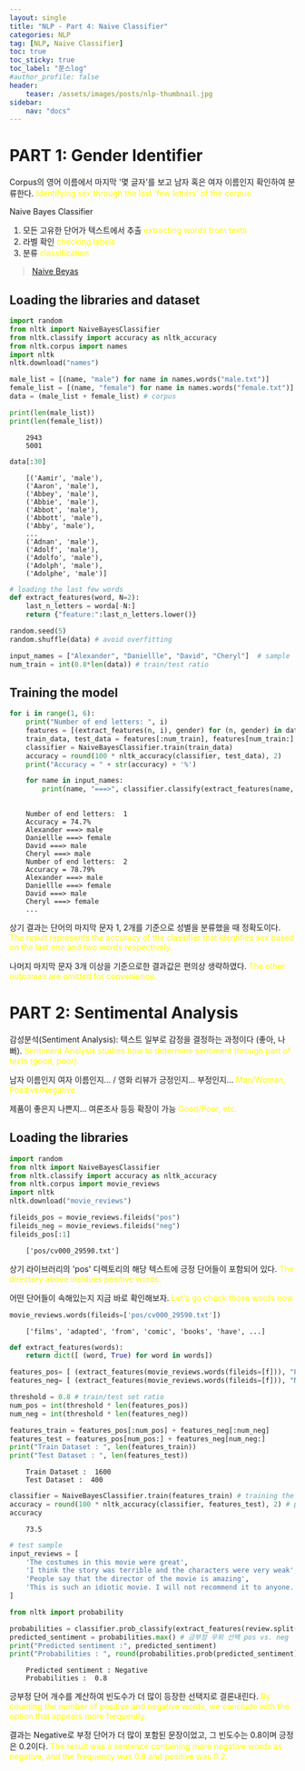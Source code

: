 ```yaml
---
layout: single
title: "NLP - Part 4: Naive Classifier"
categories: NLP
tag: [NLP, Naive Classifier]
toc: true
toc_sticky: true
toc_label: "쭌스log"
#author_profile: false
header:
    teaser: /assets/images/posts/nlp-thumbnail.jpg
sidebar:
    nav: "docs"
---
```


# PART 1: Gender Identifier
Corpus의 영어 이름에서 마지막 '몇 글자'를 보고 남자 혹은 여자 이름인지 확인하여 분류한다. <span style="color: yellow"> Identifying sex through the last 'few letters' of the corpus</span>

Naive Bayes Classifier
1. 모든 고유한 단어가 텍스트에서 추출 <span style="color: yellow"> extracting words from texts</span>
2. 라벨 확인 <span style="color: yellow"> checking labels</span>
3. 분류 <span style="color: yellow"> classification </span>

> [Naive Beyas](https://github.com/hchoi256/ai-boot-camp/blob/main/ai/machine-learning/supervised-learning/classification/naive-bayes.md)

## Loading the libraries and dataset
```python
import random
from nltk import NaiveBayesClassifier
from nltk.classify import accuracy as nltk_accuracy
from nltk.corpus import names
import nltk
nltk.download("names")
```


```python
male_list = [(name, "male") for name in names.words("male.txt")]
female_list = [(name, "female") for name in names.words("female.txt")]
data = (male_list + female_list) # corpus

print(len(male_list))
print(len(female_list))
```


        2943
        5001


```python
data[:30]
```


        [('Aamir', 'male'),
        ('Aaron', 'male'),
        ('Abbey', 'male'),
        ('Abbie', 'male'),
        ('Abbot', 'male'),
        ('Abbott', 'male'),
        ('Abby', 'male'),
        ...
        ('Adnan', 'male'),
        ('Adolf', 'male'),
        ('Adolfo', 'male'),
        ('Adolph', 'male'),
        ('Adolphe', 'male')]


```python
# loading the last few words
def extract_features(word, N=2):
    last_n_letters = worda[-N:]
    return {"feature:":last_n_letters.lower()}
```


```python
random.seed(5)
random.shuffle(data) # avoid overfitting
```


```python
input_names = ["Alexander", "Daniellle", "David", "Cheryl"]  # sample
num_train = int(0.8*len(data)) # train/test ratio
```

## Training the model

```python
for i in range(1, 6):
    print("Number of end letters: ", i)
    features = [(extract_features(n, i), gender) for (n, gender) in data]
    train_data, test_data = features[:num_train], features[num_train:]
    classifier = NaiveBayesClassifier.train(train_data)
    accuracy = round(100 * nltk_accuracy(classifier, test_data), 2)
    print("Accuracy = " + str(accuracy) + '%')

    for name in input_names:
        print(name, "===>", classifier.classify(extract_features(name, i)))
    
```


        Number of end letters:  1
        Accuracy = 74.7%
        Alexander ===> male
        Daniellle ===> female
        David ===> male
        Cheryl ===> male
        Number of end letters:  2
        Accuracy = 78.79%
        Alexander ===> male
        Daniellle ===> female
        David ===> male
        Cheryl ===> female
        ...

상기 결과는 단어의 마지막 문자 1, 2개를 기준으로 성별을 분류했을 때 정확도이다. <span style="color: yellow"> The result represents the accuracy of the classifier that identifies sex based on the last one and two words respectively.</span>

나머지 마지막 문자 3개 이상을 기준으로한 결과값은 편의상 생략하였다. <span style="color: yellow"> The other outcomes are omitted for convenience.</span>

# PART 2: Sentimental Analysis
감성분석(Sentiment Analysis): 텍스트 일부로 감정을 결정하는 과정이다 (좋아, 나뻐). <span style="color: yellow"> Sentiment Analysis studies how to determine sentiment through part of texts (good, poor).</span>

남자 이름인지 여자 이름인지... / 영화 리뷰가 긍정인지... 부정인지... <span style="color: yellow"> Man/Woman, Positive/Negative</span>

제품이 좋은지 나쁜지... 여론조사 등등 확장이 가능 <span style="color: yellow"> Good/Poor, etc.</span>

## Loading the libraries
```python
import random
from nltk import NaiveBayesClassifier
from nltk.classify import accuracy as nltk_accuracy
from nltk.corpus import movie_reviews
import nltk
nltk.download("movie_reviews")
```

```python
fileids_pos = movie_reviews.fileids("pos")
fileids_neg = movie_reviews.fileids("neg")
fileids_pos[:1]
```

        ['pos/cv000_29590.txt']


상기 라이브러리의 'pos' 디렉토리의 해당 텍스트에 긍정 단어들이 포함되어 있다. <span style="color: yellow"> The directory above incldues positive words.</span>

어떤 단어들이 속해있는지 지금 바로 확인해보자. <span style="color: yellow"> Let's go check those words now.</span>

```python
movie_reviews.words(fileids=['pos/cv000_29590.txt'])
```


        ['films', 'adapted', 'from', 'comic', 'books', 'have', ...]


```python
def extract_features(words):
    return dict([ (word, True) for word in words])
```


```python
features_pos= [ (extract_features(movie_reviews.words(fileids=[f])), "Positive") for f in fileids_pos ]
features_neg= [ (extract_features(movie_reviews.words(fileids=[f])), "Negative") for f in fileids_neg ]
```

```python
threshold = 0.8 # train/test set ratio
num_pos = int(threshold * len(features_pos))
num_neg = int(threshold * len(features_neg))

features_train = features_pos[:num_pos] + features_neg[:num_neg]
features_test = features_pos[num_pos:] + features_neg[num_neg:]
print("Train Dataset : ", len(features_train))
print("Test Dataset : ", len(features_test))
```


        Train Dataset :  1600
        Test Dataset :  400


```python
classifier = NaiveBayesClassifier.train(features_train) # training the model
accuracy = round(100 * nltk_accuracy(classifier, features_test), 2) # prediction
accuracy
```

        73.5


```python
# test sample
input_reviews = [
    'The costumes in this movie were great', 
    'I think the story was terrible and the characters were very weak',
    'People say that the director of the movie is amazing', 
    'This is such an idiotic movie. I will not recommend it to anyone.' 
]
```

```python
from nltk import probability

probabilities = classifier.prob_classify(extract_features(review.split()))
predicted_sentiment = probabilities.max() # 긍부정 우위 선택 pos vs. neg
print("Predicted sentiment :", predicted_sentiment)
print("Probabilities : ", round(probabilities.prob(predicted_sentiment), 2))

```

        Predicted sentiment : Negative
        Probabilities :  0.8


긍부정 단어 개수를 계산하여 빈도수가 더 많이 등장한 선택지로 결론내린다. <span style="color: yellow"> By counting the number of positive and negative words, we conclude with the option that appears more frequently.</span>

결과는 Negative로 부정 단어가 더 많이 포함된 문장이었고, 그 빈도수는 0.8이며 긍정은 0.2이다. <span style="color: yellow"> The result was a sentence containing more negative words as negative, and the frequency was 0.8 and positive was 0.2.</span>

